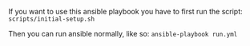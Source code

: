 If you want to use this ansible playbook you have to first run the script: `scripts/initial-setup.sh`

Then you can run ansible normally, like so:
`ansible-playbook run.yml`